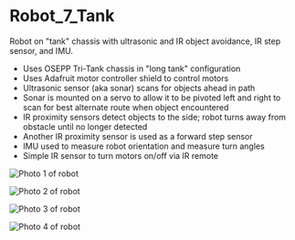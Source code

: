 # Robot_7_Tank

Robot on "tank" chassis with ultrasonic and IR object avoidance, IR step sensor, and IMU.

 * Uses OSEPP Tri-Tank chassis in "long tank" configuration
 * Uses Adafruit motor controller shield to control motors
 * Ultrasonic sensor (aka sonar) scans for objects ahead in path
 * Sonar is mounted on a servo to allow it to be pivoted left and right to scan for best alternate route when object encountered
 * IR proximity sensors detect objects to the side; robot turns away from obstacle until no longer detected
 * Another IR proximity sensor is used as a forward step sensor
 * IMU used to measure robot orientation and measure turn angles
 * Simple IR sensor to turn motors on/off via IR remote

 ![Photo 1 of robot](https://github.com/rtlessly/Robot_7_Tank/Robot_7_Tank_20180712_1.jpg)
 
 ![Photo 2 of robot](https://github.com/rtlessly/Robot_7_Tank/Robot_7_Tank_20180712_2.jpg)
 
 ![Photo 3 of robot](https://github.com/rtlessly/Robot_7_Tank/Robot_7_Tank_20180712_3.jpg)
 
 ![Photo 4 of robot](https://github.com/rtlessly/Robot_7_Tank/Robot_7_Tank_20180712_4.jpg)
 